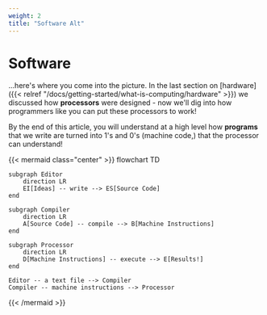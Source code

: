 ```yaml
---
weight: 2
title: "Software Alt"
---
```


# Software

...here's where you come into the picture. In the last section on
[hardware]({{< relref "/docs/getting-started/what-is-computing/hardware" >}})
we discussed how **processors** were designed - now we'll dig into how
programmers like you can put these processors to work!

By the end of this article, you will understand at a high level how
**programs** that we write are turned into 1's and 0's (machine code,)
that the processor can understand!



{{< mermaid class="center" >}}
flowchart TD

    subgraph Editor
        direction LR
        EI[Ideas] -- write --> ES[Source Code]
    end

    subgraph Compiler
        direction LR
        A[Source Code] -- compile --> B[Machine Instructions]
    end
    
    subgraph Processor
        direction LR
        D[Machine Instructions] -- execute --> E[Results!]
    end
    
    Editor -- a text file --> Compiler
    Compiler -- machine instructions --> Processor
    
{{< /mermaid >}}


